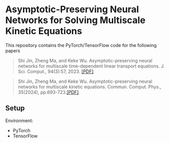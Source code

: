 # Asymptotic-Preserving Neural Networks for Solving Multiscale Kinetic Equations

This repository contains the PyTorch/TensorFlow code for the following papers

> Shi Jin, Zheng Ma, and Keke Wu. Asymptotic-preserving neural networks for multiscale time-dependent linear transport equations. J. Sci. Comput., 94(3):57, 2023. [[PDF]](https://link.springer.com/article/10.1007/s10915-023-02100-0)

> Shi Jin, Zheng Ma, and Keke Wu. Asymptotic-preserving neural networks for multiscale kinetic equations. Commun. Comput. Phys., 35(2024), pp.693-723.[[PDF]](https://global-sci.org/intro/article_detail/cicp/23057.html)

## Setup

Environment:

- PyTorch
- TensorFlow
